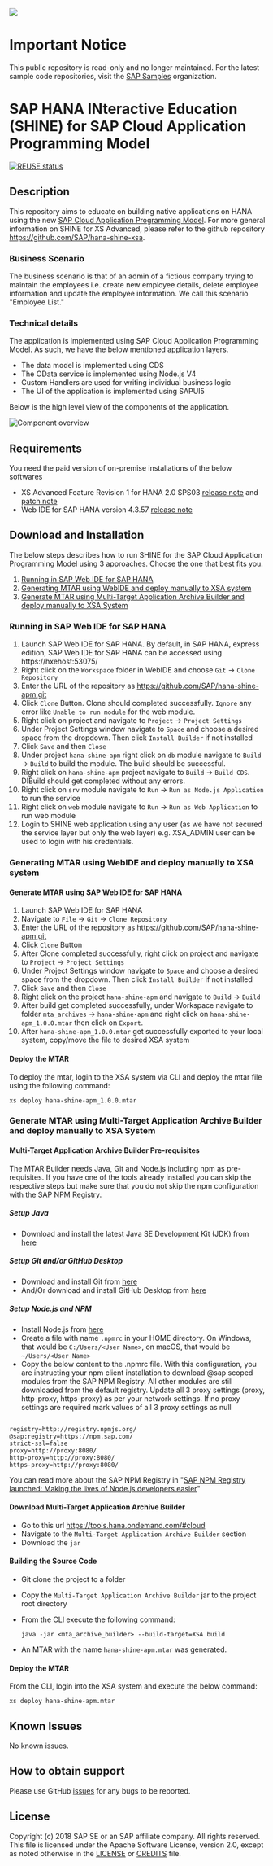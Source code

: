 ![](https://img.shields.io/badge/STATUS-NOT%20CURRENTLY%20MAINTAINED-red.svg?longCache=true&style=flat)

# Important Notice
This public repository is read-only and no longer maintained. For the latest sample code repositories, visit the [SAP Samples](https://github.com/SAP-samples) organization.

# SAP HANA INteractive Education (SHINE) for SAP Cloud Application Programming Model

[![REUSE status](https://api.reuse.software/badge/github.com/SAP-samples/hana-shine-apm)](https://api.reuse.software/info/github.com/SAP-samples/hana-shine-apm)

## Description

This repository aims to educate on building native applications on HANA using the new [SAP Cloud Application Programming Model](https://help.sap.com/viewer/65de2977205c403bbc107264b8eccf4b/Cloud/en-US/00823f91779d4d42aa29a498e0535cdf.html). For more general information on SHINE for XS Advanced, please refer to the github repository https://github.com/SAP/hana-shine-xsa.

### Business Scenario 

The business scenario is that of an admin of a fictious company trying to maintain the employees i.e. create new employee details, delete employee information and update the employee information. We call this scenario "Employee List."

### Technical details 

The application is implemented using SAP Cloud Application Programming Model. As such, we have the below mentioned application layers.

- The data model is implemented using CDS 
- The OData service is implemented using Node.js V4
- Custom Handlers are used for writing individual business logic
- The UI of the application is implemented using SAPUI5 

Below is the high level view of the components of the application. 

![Component overview](.docs/component.png "Component overview")

## Requirements
You need the paid version of on-premise installations of the below softwares
* XS Advanced Feature Revision 1 for HANA 2.0 SPS03 [release note](https://launchpad.support.sap.com/#/notes/2691905) and [patch note](https://launchpad.support.sap.com/#/notes/2709426)
* Web IDE for SAP HANA version 4.3.57 [release note](https://launchpad.support.sap.com/#/notes/2693571)

## Download and Installation

The below steps describes how to run SHINE for the SAP Cloud Application Programming Model using 3 approaches. Choose the one that best fits you.

1. [Running in SAP Web IDE for SAP HANA](#running-in-sap-web-ide-for-sap-hana)
2. [Generating MTAR using WebIDE and deploy manually to XSA system](#generating-mtar-using-webide-and-deploy-manually-to-xsa-system)
3. [Generate MTAR using Multi-Target Application Archive Builder and deploy manually to XSA System](#generate-mtar-using-multi-target-application-archive-builder-and-deploy-manually-to-xsa-system)

### Running in SAP Web IDE for SAP HANA

1.  Launch SAP Web IDE for SAP HANA. By default, in SAP HANA, express edition, SAP Web IDE for SAP HANA can be accessed using https://hxehost:53075/
2.  Right click on the `Workspace` folder in WebIDE and choose `Git` -> `Clone Repository`
3.  Enter the URL of the repository as https://github.com/SAP/hana-shine-apm.git
4.  Click `Clone` Button. Clone should completed successfully. `Ignore` any error like `Unable to run module` for the web module.
5.   Right click on project and navigate to `Project`  ->  `Project Settings`
6.  Under Project Settings window navigate to `Space` and choose a desired space from the dropdown. Then click `Install Builder` if not installed
7.  Click `Save` and then `Close`
8.  Under project `hana-shine-apm` right click on `db` module navigate to `Build` ->  `Build` to build the module. The build should be successful.
9.  Right click on `hana-shine-apm` project navigate to `Build` ->  `Build CDS`. DIBuild should get completed without any errors.
10. Right click on `srv` module navigate to `Run` ->  `Run as Node.js Application` to run the service
11. Right click on `web` module navigate to `Run` ->  `Run as Web Application` to run web module
12. Login to SHINE web application using any user (as we have not secured the service layer but only the web layer) e.g. XSA_ADMIN user can be used to login with his credentials.

### Generating MTAR using WebIDE and deploy manually to XSA system
#### Generate MTAR using SAP Web IDE for SAP HANA
1.  Launch SAP Web IDE for SAP HANA
2.  Navigate to `File`  ->  `Git` ->  `Clone Repository`
3.  Enter the URL of the repository as https://github.com/SAP/hana-shine-apm.git
4.  Click `Clone` Button
5.  After Clone completed successfully, right click on project and navigate to `Project`  ->  `Project Settings`
6.  Under Project Settings window navigate to `Space` and choose a desired space from the dropdown. Then click `Install Builder` if not installed
7.  Click `Save` and then `Close`
8.  Right click on the project `hana-shine-apm` and navigate to `Build` ->  `Build`
9.  After build get completed successfully, under Workspace navigate to folder `mta_archives` ->  `hana-shine-apm`  and right click on `hana-shine-apm_1.0.0.mtar` then click on `Export`.
10. After `hana-shine-apm_1.0.0.mtar` get successfully exported to your local system, copy/move the file to desired XSA system

#### Deploy the MTAR
To deploy the mtar, login to the XSA system via CLI and deploy the mtar file using the following command:

  `xs deploy hana-shine-apm_1.0.0.mtar`

### Generate MTAR using Multi-Target Application Archive Builder and deploy manually to XSA System

#### Multi-Target Application Archive Builder Pre-requisites
The MTAR Builder needs Java, Git and Node.js including npm as pre-requisites. If you have one of the tools already installed you can skip the respective steps but make sure that you do not skip the npm configuration with the SAP NPM Registry.
##### Setup Java
  - Download and install the latest Java SE Development Kit (JDK) from [here](http://www.oracle.com/technetwork/java/javase/downloads/index.html)

##### Setup Git and/or GitHub Desktop
- Download and install Git from [here](https://git-scm.com/)
- And/Or download and install GitHub Desktop from [here](https://desktop.github.com/)

##### Setup Node.js and NPM
- Install Node.js from [here](https://nodejs.org/en/download/)
- Create a file with name `.npmrc` in your HOME directory. On Windows, that would be `C:/Users/<User Name>`, on macOS, that would be `~/Users/<User Name>`
- Copy the below content to the .npmrc file. With this configuration, you are instructing your npm client installation to download @sap scoped modules from the SAP NPM Registry. All other modules are still downloaded from the default registry. Update all 3 proxy settings (proxy, http-proxy, https-proxy) as per your network settings. If no proxy settings are required mark values of all 3 proxy settings as null

~~~~

registry=http://registry.npmjs.org/
@sap:registry=https://npm.sap.com/
strict-ssl=false
proxy=http://proxy:8080/
http-proxy=http://proxy:8080/
https-proxy=http://proxy:8080/

~~~~
You can read more about the SAP NPM Registry in "[SAP NPM Registry launched: Making the lives of Node.js developers easier](https://blogs.sap.com/2017/05/16/sap-npm-registry-launched-making-the-lives-of-node.js-developers-easier/)"

#### Download Multi-Target Application Archive Builder

- Go to this url https://tools.hana.ondemand.com/#cloud
- Navigate to the `Multi-Target Application Archive Builder` section
- Download the `jar`

#### Building the Source Code
- Git clone the project to a folder 
- Copy the `Multi-Target Application Archive Builder` jar to the project root directory
- From the CLI execute the following command:

  `java -jar <mta_archive_builder> --build-target=XSA build`
- An MTAR with the name `hana-shine-apm.mtar` was generated.

#### Deploy the MTAR

From the CLI, login into the XSA system and execute the below command:

`xs deploy hana-shine-apm.mtar`

## Known Issues

No known issues.

## How to obtain support

Please use GitHub [issues](https://github.com/SAP/hana-shine-apm/issues/new) for any bugs to be reported.

## License

Copyright (c) 2018 SAP SE or an SAP affiliate company. All rights reserved. This file is licensed under the Apache Software License, version 2.0, except as noted otherwise in the [LICENSE](LICENSES/Apache-2.0.txt) or [CREDITS](/CREDITS) file.
